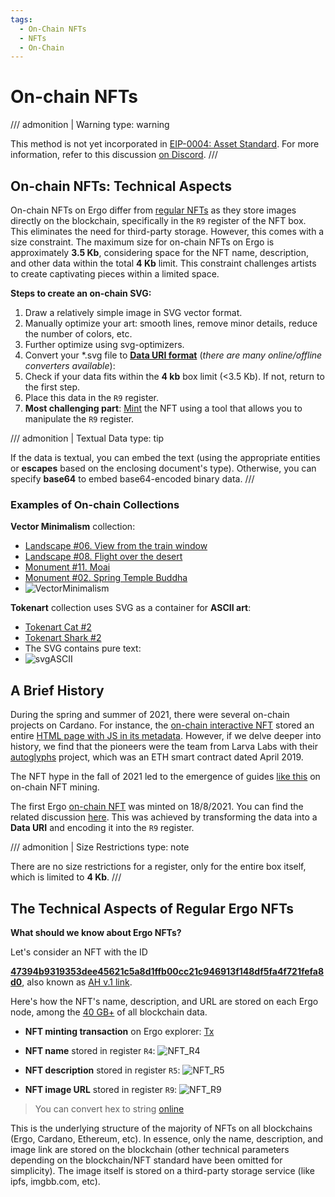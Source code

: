 ```yaml
---
tags:
  - On-Chain NFTs
  - NFTs
  - On-Chain
---
```



# On-chain NFTs

/// admonition | Warning
    type: warning

This method is not yet incorporated in [EIP-0004: Asset Standard](eip4.md). For more information, refer to this discussion [on Discord](https://discord.com/channels/668903786361651200/940209605299036170/942656843619106827).
///

## On-chain NFTs: Technical Aspects

On-chain NFTs on Ergo differ from [regular NFTs](#the-technical-aspects-of-regular-ergo-nfts) as they store images directly on the blockchain, specifically in the `R9` register of the NFT box. This eliminates the need for third-party storage. However, this comes with a size constraint. The maximum size for on-chain NFTs on Ergo is approximately **3.5 Kb**, considering space for the NFT name, description, and other data within the total **4 Kb** limit. This constraint challenges artists to create captivating pieces within a limited space.

**Steps to create an on-chain SVG:**

1. Draw a relatively simple image in SVG vector format.
2. Manually optimize your art: smooth lines, remove minor details, reduce the number of colors, etc.
2. Further optimize using svg-optimizers.
4. Convert your *.svg file to [**Data URI format**](https://developer.mozilla.org/en-US/docs/Web/HTTP/Basics_of_HTTP/Data_URLs) (_there are many online/offline converters available_):
5. Check if your data fits within the **4 kb** box limit (<3.5 Kb). If not, return to the first step.
6. Place this data in the `R9` register.
7. **Most challenging part**: [Mint](https://docs.ergoplatform.com/dev/tokens/nfts/nft-examples/) the NFT using a tool that allows you to manipulate the `R9` register.

/// admonition | Textual Data
    type: tip

If the data is textual, you can embed the text (using the appropriate entities or **escapes** based on the enclosing document's type). Otherwise, you can specify **base64** to embed base64-encoded binary data.
///


  
### Examples of On-chain Collections
 

**Vector Minimalism** collection:

- [Landscape #06. View from the train window](https://ergotokens.org/#/?token=62e9e8fc25e148a35e4bb99d70b810a897e78a7fd26adda0e8335a2ad17ef58c)
- [Landscape #08. Flight over the desert](https://ergotokens.org/#/?token=cf3f157c32c22749742fb0acc85aa07e6640b61290b26a89efd9e40f5070a938)
- [Monument #11. Moai](https://ergotokens.org/#/?token=1d7430bacd2a0b1d83366cfad766a8dfb221c2de80ee95ab271a29bfdf7fc0a0)
- [Monument #02. Spring Temple Buddha](https://ergotokens.org/#/?token=d935e4fa226bbd89dfc37e45f5a6bbcdee259f1368210aca61f1b6183e01c408) 
- ![VectorMinimalism](https://github.com/ergoplatform/ergodocs/assets/99899807/10efaf86-a7ba-46ec-a620-db9a4f59a29a)


**Tokenart** collection uses SVG as a container for **ASСII art**:

- [Tokenart Cat #2](https://ergotokens.org/#/?token=14435234f5fdf1bfc0f98c2186512db292266bf4ac8d0c74f6ad056dcfaf36d1)  
- [Tokenart Shark #2](https://ergotokens.org/#/?token=723f7eb846895bd0294619300488eb1974e6827e27d1624289019b42ec7252a3)
- The SVG contains pure text:
- ![svgASCII](https://github.com/ergoplatform/ergodocs/assets/99899807/02b1142b-a25d-4cc4-8092-c6026baa046c)


## A Brief History

During the spring and summer of 2021, there were several on-chain projects on Cardano. For instance, the [on-chain interactive NFT](https://pool.pm/6c4fd3073bca09e62e85463e3380546e49d0344e7996c4d1b4cd0bd3.SHDEMO6) stored an entire [HTML page with JS in its metadata](https://cardanoscan.io/transaction/f685d279cfce4eedea32488c60331ea8d0e0b2f3015c6825959dc6c7f6f023fb?tab=metadata). However, if we delve deeper into history, we find that the pioneers were the team from Larva Labs with their [autoglyphs](https://www.larvalabs.com/autoglyphs) project, which was an ETH smart contract dated April 2019.

The NFT hype in the fall of 2021 led to the emergence of guides [like this](https://youtube.com/watch?v=9oERTH9Bkw0) on on-chain NFT mining.

The first Ergo [on-chain NFT](https://ergotokens.org/#/?token=2994d36afcfaf29bb2cfbdcc5280bdd117852ef14044bf9c01b87a83dba8b2c6) was minted on 18/8/2021. You can find the related discussion [here](https://discord.com/channels/668903786361651200/669989266478202917/1010794626338263100). This was achieved by transforming the data into a **Data URI** and encoding it into the `R9` register.

/// admonition | Size Restrictions
    type: note

There are no size restrictions for a register, only for the entire box itself, which is limited to **4 Kb**.
///


## The Technical Aspects of Regular Ergo NFTs

**What should we know about Ergo NFTs?**

Let's consider an NFT with the ID

[**47394b9319353dee45621c5a8d1ffb00cc21c946913f148df5fa4f721fefa8d0**](https://ergotokens.org/#/?token=47394b9319353dee45621c5a8d1ffb00cc21c946913f148df5fa4f721fefa8d0), also known as [AH v.1 link](https://v1.ergoauctions.org/#/auction/specific/f5c660c3b9b4c2c17b98c094126134d3aacca977efe036dd41ab34b43fcfad71).

Here's how the NFT's name, description, and URL are stored on each Ergo node, among the [40 GB+](https://explorer.ergoplatform.com/en/charts/blockchain-size) of all blockchain data.

+ **NFT minting transaction** on Ergo explorer: [Tx](https://explorer.ergoplatform.com/en/transactions/153051163bdaeae8ff31dab0ea15e48bfe97b2f60e57fe30de08d9e102389df9)

+ **NFT name** stored in register `R4`:
![NFT_R4](https://github.com/ergoplatform/ergodocs/assets/99899807/ad99a442-6569-4f66-b3e2-3c0279bc28ec)

+ **NFT description** stored in register `R5`:
![NFT_R5](https://github.com/ergoplatform/ergodocs/assets/99899807/59e3428b-2ed5-45dc-aca3-29c77dbd3a05)

+ **NFT image URL** stored in register `R9`:
![NFT_R9](https://github.com/ergoplatform/ergodocs/assets/99899807/5f5838ca-ae99-43eb-aab4-d2d774c3ff83)

>You can convert hex to string [online](https://string-functions.com/hex-string.aspx)

This is the underlying structure of the majority of NFTs on all blockchains (Ergo, Cardano, Ethereum, etc). In essence, only the name, description, and image link are stored on the blockchain (other technical parameters depending on the blockchain/NFT standard have been omitted for simplicity).
The image itself is stored on a third-party storage service (like ipfs, imgbb.com, etc).